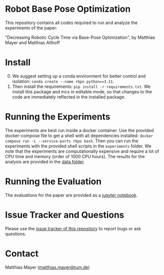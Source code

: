 Robot Base Pose Optimization
============================

This repository contains all codes required to run and analyze the experiments of the paper:

"Decreasing Robotic Cycle Time via Base-Pose Optimization", by Matthias Mayer and Matthias Althoff

Install
=======

0. We suggest setting up a conda environment for better control and isolation: `conda create --name rbpo python==3.11`.
1. Then install the requirements: `pip install -r requirements.txt`. We install this package and mcs in editable mode, so that changes to the code are immediately reflected in the installed package.

Running the Experiments
=======================

The experiments are best run inside a docker container. Use the provided docker-compose file to get a shell with all dependencies installed: `docker compose run -i --service-ports rbpo bash`.
Then you can run the experiments with the provided shell scripts in the `experiments` folder.
We note that the experiments are computationally expensive and require a lot of CPU time and memory (order of 1000 CPU hours).
The results for the analysis are provided in the [data folder](data).

Running the Evaluation
======================

The evaluations for the paper are provided as a [jupyter notebook](tba).

Issue Tracker and Questions
===========================

Please use the [issue tracker of this repository](https://gitlab.lrz.de/tum-cps/robot-base-pose-optimization/-/issues) to report bugs or ask questions.

Contact
=======
Matthias Mayer (matthias.mayer@tum.de)
